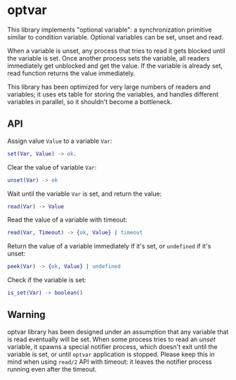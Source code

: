 # optvar


This library implements "optional variable": a synchronization primitive similar to condition variable.
Optional variables can be set, unset and read.

When a variable is unset, any process that tries to read it gets blocked until the variable is set.
Once another process sets the variable, all readers immediately get unblocked and get the value.
If the variable is already set, read function returns the value immediately.

This library has been optimized for very large numbers of readers and variables; it uses ets table for storing the variables, and handles different variables in parallel, so it shouldn't become a bottleneck.

## API

Assign value `Value` to a variable `Var`:

```erlang
set(Var, Value) -> ok.
```

Clear the value of variable `Var`:

```erlang
unset(Var) -> ok
```

Wait until the variable `Var` is set, and return the value:

```erlang
read(Var) -> Value
```

Read the value of a variable with timeout:

```erlang
read(Var, Timeout) -> {ok, Value} | timeout
```

Return the value of a variable immediately if it's set, or `undefined` if it's unset:

```erlang
peek(Var) -> {ok, Value} | undefined
```

Check if the variable is set:

```erlang
is_set(Var) -> boolean()
```

## Warning

optvar library has been designed under an assumption that any variable that is read eventually will be set.
When some process tries to read an *unset* variable, it spawns a special notifier process, which doesn't exit until the variable is set, or until `optvar` application is stopped.
Please keep this in mind when using `read/2` API with timeout: it leaves the notifier process running even after the timeout.
